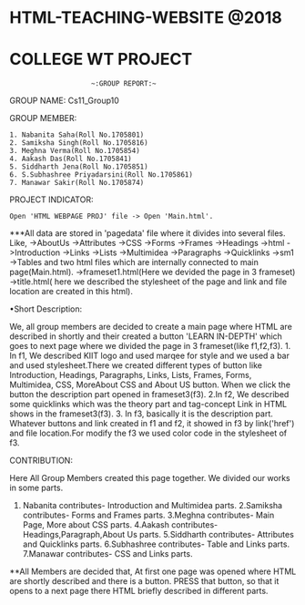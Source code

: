 # HTML-TEACHING-WEBSITE @2018
# COLLEGE WT PROJECT
						~:GROUP REPORT:~

GROUP NAME:	Cs11_Group10

GROUP MEMBER:

	1. Nabanita Saha(Roll No.1705801)
	2. Samiksha Singh(Roll No.1705816)
	3. Meghna Verma(Roll No.1705854)
	4. Aakash Das(Roll No.1705841)
	5. Siddharth Jena(Roll No.1705851)
	6. S.Subhashree Priyadarsini(Roll No.1705861)
	7. Manawar Sakir(Roll No.1705874)

PROJECT INDICATOR:

	Open 'HTML WEBPAGE PROJ' file -> Open 'Main.html'.

***All data are stored in 'pagedata' file where it divides into several files.
Like,	->AboutUs
	->Attributes
	->CSS
	->Forms
	->Frames
	->Headings
	->html
	->Introduction
	->Links
	->Lists
	->Multimidea
	->Paragraphs
	->Quicklinks
	->sm1
	->Tables
and two html files which are internally connected to main page(Main.html).
	->frameset1.html(Here we devided the page in 3 frameset)
	->title.html( here we described the stylesheet of the page and link and file location are created in this html).

•Short Description:

We, all group members are decided to create a main page where HTML are described in shortly and their created a button 'LEARN IN-DEPTH' which goes to next page where we divided the page in 3 frameset(like f1,f2,f3).
	1. In f1, We described KIIT logo and used marqee for style and we used a bar and used stylesheet.There we created different types of button like Introduction, Headings, Paragraphs, Links, Lists, Frames, Forms, Multimidea, CSS, MoreAbout CSS and About US button. When we click the button the description part opened in frameset3(f3).
	2.In f2, We described some quicklinks which was the theory part and tag-concept  Link in HTML shows in the frameset3(f3).
	3. In f3, basically it is the description part. Whatever buttons and link created in f1 and f2, it showed in f3 by link('href') and file location.For modify the f3 we used color code in the stylesheet of  f3.

CONTRIBUTION:

Here All Group Members created this page together. We divided our works in some parts.

1. Nabanita contributes-	Introduction and Multimidea 	parts. 
2.Samiksha contributes-	Forms and Frames	parts.
3.Meghna contributes-	Main Page, More about CSS 	parts.
4.Aakash contributes-	Headings,Paragraph,About Us	parts.
5.Siddharth contributes-	Attributes and Quicklinks	parts.
6.Subhashree contributes-	Table and Links	parts.
7.Manawar contributes-	CSS and Links	parts.


**All Members are decided that, At first one page was opened where HTML are shortly described and there is a button. PRESS that button, so that it opens to a next page there HTML briefly described in different parts.
